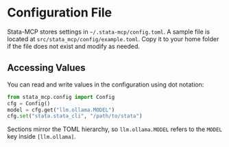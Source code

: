 # Configuration File

Stata-MCP stores settings in `~/.stata-mcp/config.toml`. A sample file is located at `src/stata_mcp/config/example.toml`.
Copy it to your home folder if the file does not exist and modify as needed.

## Accessing Values

You can read and write values in the configuration using dot notation:

```python
from stata_mcp.config import Config
cfg = Config()
model = cfg.get("llm.ollama.MODEL")
cfg.set("stata.stata_cli", "/path/to/stata")
```

Sections mirror the TOML hierarchy, so `llm.ollama.MODEL` refers to the `MODEL` key inside `[llm.ollama]`.
